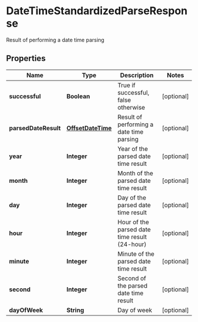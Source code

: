 

# DateTimeStandardizedParseResponse

Result of performing a date time parsing
## Properties

Name | Type | Description | Notes
------------ | ------------- | ------------- | -------------
**successful** | **Boolean** | True if successful, false otherwise |  [optional]
**parsedDateResult** | [**OffsetDateTime**](OffsetDateTime.md) | Result of performing a date time parsing |  [optional]
**year** | **Integer** | Year of the parsed date time result |  [optional]
**month** | **Integer** | Month of the parsed date time result |  [optional]
**day** | **Integer** | Day of the parsed date time result |  [optional]
**hour** | **Integer** | Hour of the parsed date time result (24-hour) |  [optional]
**minute** | **Integer** | Minute of the parsed date time result |  [optional]
**second** | **Integer** | Second of the parsed date time result |  [optional]
**dayOfWeek** | **String** | Day of week |  [optional]



